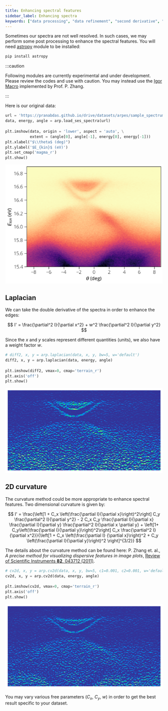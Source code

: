 ```yaml
---
title: Enhancing spectral features
sidebar_label: Enhancing spectra
keywords: ["data processing", "data refinement", "second derivative", "laplacian", "curvature method", "2d curvature"]
---
```


Sometimes our spectra are not well resolved. In such cases, we may perform some
post processing to enhance the spectral features. You will need [astropy](
https://docs.astropy.org/en/latest/api/astropy.convolution.Box2DKernel.html)
module to be installed:
```bash
pip install astropy
```

:::caution

Following modules are currently experimental and under development. Please
review the codes and use with caution. You may instead use the [Igor Macro](
https://github.com/zhangpengphi/curvature) implemented by Prof. P. Zhang.

:::

Here is our original data:

```python showLineNumbers
url = 'https://pranabdas.github.io/drive/datasets/arpes/sample_spectrum.txt'
data, energy, angle = arp.load_ses_spectra(url)

plt.imshow(data, origin = 'lower', aspect = 'auto', \
           extent = (angle[0], angle[-1], energy[0], energy[-1]))
plt.xlabel("$\\theta$ (deg)")
plt.ylabel('$E_{kin}$ (eV)')
plt.set_cmap('magma_r')
plt.show()
```

![plot-sample-spectra](/img/plot-sample-spectra.png)

## Laplacian
We can take the double derivative of the spectra in order to enhance the edges:

$$
I' = \frac{\partial^2 I}{\partial x^2} + w^2 \frac{\partial^2 I}{\partial y^2}
$$

Since the $x$ and $y$ scales represent different quantities (units), we also
have a weight factor $w$.

```python showLineNumbers
# diff2, x, y = arp.laplacian(data, x, y, bw=5, w='default')
diff2, x, y = arp.laplacian(data, energy, angle)

plt.imshow(diff2, vmax=0, cmap='terrain_r')
plt.axis('off')
plt.show()
```

![laplacian](/img/laplacian.png)

## 2D curvature

The curvature method could be more appropriate to enhance spectral features. Two
dimensional curvature is given by:

$$
I' = \frac{\left[1 + C_x \left(\frac{\partial I}{\partial x}\right)^2\right] C_y
\frac{\partial^2 I}{\partial y^2} - 2 C_x C_y \frac{\partial I}{\partial x}
\frac{\partial I}{\partial y} \frac{\partial^2 I}{\partial x \partial y} +
\left[1+ C_y\left(\frac{\partial I}{\partial y}\right)^2\right] C_x
\frac{\partial^2 I}{\partial x^2}}{\left[1 + C_x \left(\frac{\partial I}
{\partial x}\right)^2 + C_y \left(\frac{\partial I}{\partial y}\right)^2
\right]^{3/2}}
$$

The details about the curvature method can be found here: P. Zhang et. al., *A
precise method for visualizing dispersive features in image plots*, [Review of
Scientific Instruments **82**, 043712 (2011)](https://doi.org/10.1063/1.3585113).


```python showLineNumbers
# cv2d, x, y = arp.cv2d(data, x, y, bw=5, c1=0.001, c2=0.001, w='default')
cv2d, x, y = arp.cv2d(data, energy, angle)

plt.imshow(cv2d, vmax=0, cmap='terrain_r')
plt.axis('off')
plt.show()
```

![cv2d](/img/cv2d.png)

You may vary various free parameters ($C_x$, $C_y$, $w$) in order to get the
best result specific to your dataset.

